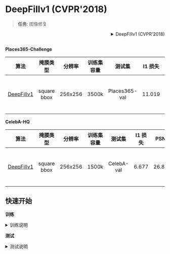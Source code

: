 # DeepFillv1 (CVPR'2018)

> **任务**: 图像修复

<!-- [ALGORITHM] -->

<details>
<summary align="right">DeepFillv1 (CVPR'2018)</summary>

```bibtex
@inproceedings{yu2018generative,
  title={Generative image inpainting with contextual attention},
  author={Yu, Jiahui and Lin, Zhe and Yang, Jimei and Shen, Xiaohui and Lu, Xin and Huang, Thomas S},
  booktitle={Proceedings of the IEEE conference on computer vision and pattern recognition},
  pages={5505--5514},
  year={2018}
}
```

</details>

<br/>

**Places365-Challenge**

|                                算法                                |  掩膜类型   | 分辨率  | 训练集容量 |    测试集     | l1 损失 |  PSNR  | SSIM  | GPU 信息 |                                下载                                 |
| :----------------------------------------------------------------: | :---------: | :-----: | :--------: | :-----------: | :-----: | :----: | :---: | :------: | :-----------------------------------------------------------------: |
| [DeepFillv1](/configs/deepfillv1/deepfillv1_8xb2_places-256x256.py) | square bbox | 256x256 |   3500k    | Places365-val | 11.019  | 23.429 | 0.862 |    8     | [模型](https://download.openmmlab.com/mmediting/inpainting/deepfillv1/deepfillv1_256x256_8x2_places_20200619-c00a0e21.pth) \| [日志](https://download.openmmlab.com/mmediting/inpainting/deepfillv1/deepfillv1_256x256_8x2_places_20200619-c00a0e21.log.json) |

**CelebA-HQ**

|                                算法                                 |  掩膜类型   | 分辨率  | 训练集容量 |   测试集   | l1 损失 |  PSNR  | SSIM  | GPU 信息 |                                 下载                                  |
| :-----------------------------------------------------------------: | :---------: | :-----: | :--------: | :--------: | :-----: | :----: | :---: | :------: | :-------------------------------------------------------------------: |
| [DeepFillv1](/configs/deepfillv1/deepfillv1_4xb4_celeba-256x256.py) | square bbox | 256x256 |   1500k    | CelebA-val |  6.677  | 26.878 | 0.911 |    4     | [模型](https://download.openmmlab.com/mmediting/inpainting/deepfillv1/deepfillv1_256x256_4x4_celeba_20200619-dd51a855.pth) \| [日志](https://download.openmmlab.com/mmediting/inpainting/deepfillv1/deepfillv1_256x256_4x4_celeba_20200619-dd51a855.log.json) |

## 快速开始

**训练**

<details>
<summary>训练说明</summary>

您可以使用以下命令来训练模型。

```shell
# CPU上训练
CUDA_VISIBLE_DEVICES=-1 python tools/train.py configs/deepfillv1/deepfillv1_8xb2_places-256x256.py

# 单个GPU上训练
python tools/train.py configs/deepfillv1/deepfillv1_8xb2_places-256x256.py

# 多个GPU上训练
./tools/dist_train.sh configs/deepfillv1/deepfillv1_8xb2_places-256x256.py 8
```

更多细节可以参考 [train_test.md](/docs/zh_cn/user_guides/train_test.md) 中的 **Train a model** 部分。

</details>

**测试**

<details>
<summary>测试说明</summary>

您可以使用以下命令来测试模型。

```shell
# CPU上测试
CUDA_VISIBLE_DEVICES=-1 python tools/test.py configs/deepfillv1/deepfillv1_8xb2_places-256x256.py https://download.openmmlab.com/mmediting/inpainting/deepfillv1/deepfillv1_256x256_8x2_places_20200619-c00a0e21.pth

# 单个GPU上测试
python tools/test.py configs/deepfillv1/deepfillv1_8xb2_places-256x256.py https://download.openmmlab.com/mmediting/inpainting/deepfillv1/deepfillv1_256x256_8x2_places_20200619-c00a0e21.pth

# 多个GPU上测试
./tools/dist_test.sh configs/deepfillv1/deepfillv1_8xb2_places-256x256.py https://download.openmmlab.com/mmediting/inpainting/deepfillv1/deepfillv1_256x256_8x2_places_20200619-c00a0e21.pth 8
```

更多细节可以参考 [train_test.md](/docs/zh_cn/user_guides/train_test.md) 中的 **Test a pre-trained model** 部分。

</details>
